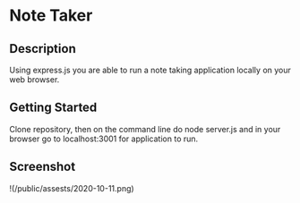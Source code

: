 # Note Taker

## Description
Using express.js you are able to run a note taking application locally on your web browser.

## Getting Started
Clone repository, then on the command line do node server.js and in your browser go to localhost:3001 for application to run.

## Screenshot
!(/public/assests/2020-10-11.png)
